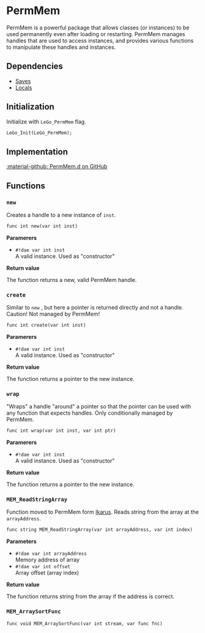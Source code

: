 # PermMem
PermMem is a powerful package that allows classes (or instances) to be used permanently even after loading or restarting. PermMem manages handles that are used to access instances, and provides various functions to manipulate these handles and instances.
## Dependencies

- [Saves](../applications/saves.md)
- [Locals](locals.md)

## Initialization
Initialize with `LeGo_PermMem` flag.
```dae
LeGo_Init(LeGo_PermMem);
```

## Implementation
[:material-github: PermMem.d on GitHub](https://github.com/Lehona/LeGo/blob/dev/PermMem.d)

## Functions

### `new`
Creates a handle to a new instance of `inst`.
```dae
func int new(var int inst)
```
**Paramerers**

- `#!dae var int inst`  
    A valid instance. Used as "constructor" 

**Return value**

The function returns a new, valid PermMem handle.

### `create`
Similar to `new` , but here a pointer is returned directly and not a handle. Caution! Not managed by PermMem!
```dae
func int create(var int inst)
```
**Paramerers**

- `#!dae var int inst`  
    A valid instance. Used as "constructor" 

**Return value**

The function returns a pointer to the new instance.

### `wrap`
"Wraps" a handle "around" a pointer so that the pointer can be used with any function that expects handles.
Only conditionally managed by PermMem. 
```dae
func int wrap(var int inst, var int ptr)
```
**Paramerers**

- `#!dae var int inst`  
    A valid instance. Used as "constructor" 

**Return value**

The function returns a pointer to the new instance.



















































































### `MEM_ReadStringArray`
Function moved to PermMem form [Ikarus](../../ikarus/functions/mem_access.md#mem_readstringarray). Reads string from the array at the `arrayAddress`. 
```dae
func string MEM_ReadStringArray(var int arrayAddress, var int index)
```
**Parameters**

- `#!dae var int arrayAddress`  
    Memory address of array
- `#!dae var int offset`  
    Array offset (array index)

**Return value**

The function returns string from the array if the address is correct.

### `MEM_ArraySortFunc`

```dae
func void MEM_ArraySortFunc(var int stream, var func fnc)
```

###